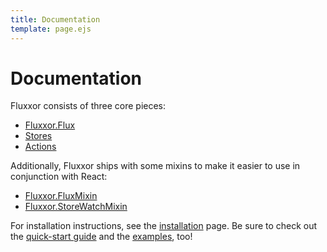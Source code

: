 ```yaml
---
title: Documentation
template: page.ejs
---
```


Documentation
=============

Fluxxor consists of three core pieces:

* [Fluxxor.Flux](/documentation/flux.html)
* [Stores](/documentation/stores.html)
* [Actions](/documentation/actions.html)

Additionally, Fluxxor ships with some mixins to make it easier to use in conjunction with React:</p>

* [Fluxxor.FluxMixin](/documentation/flux-mixin.html)
* [Fluxxor.StoreWatchMixin](/documentation/store-watch-mixin.html)

For installation instructions, see the [installation](/getting-started/installation.html) page. Be sure to check out the [quick-start guide](/getting-started/quick-start.html) and the [examples](/examples/), too!
